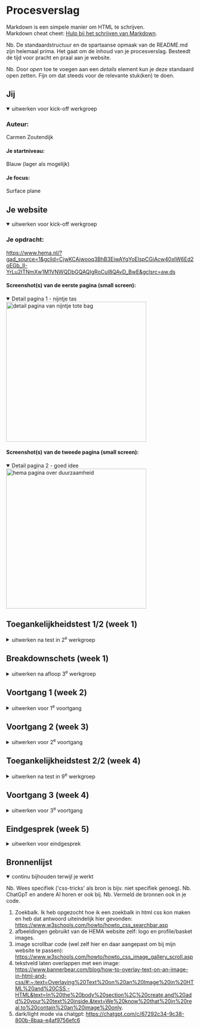 # Procesverslag
Markdown is een simpele manier om HTML te schrijven.  
Markdown cheat cheet: [Hulp bij het schrijven van Markdown](https://github.com/adam-p/markdown-here/wiki/Markdown-Cheatsheet).

Nb. De standaardstructuur en de spartaanse opmaak van de README.md zijn helemaal prima. Het gaat om de inhoud van je procesverslag. Besteedt de tijd voor pracht en praal aan je website.

Nb. Door *open* toe te voegen aan een *details* element kun je deze standaard open zetten. Fijn om dat steeds voor de relevante stuk(ken) te doen.





## Jij

<details open>
  <summary>uitwerken voor kick-off werkgroep</summary>

  ### Auteur:
  Carmen Zoutendijk

  #### Je startniveau:
  Blauw (lager als mogelijk)

  #### Je focus:
  Surface plane
 
</details>





## Je website

<details open>
  <summary>uitwerken voor kick-off werkgroep</summary>

  ### Je opdracht:
  https://www.hema.nl/?gad_source=1&gclid=CjwKCAjwooq3BhB3EiwAYqYoElspCGjAcw40xIW6Ed2oEGb_II-YrLu2ITNmXw1M1VNWQDbGQAQIgRoCul8QAvD_BwE&gclsrc=aw.ds 

  #### Screenshot(s) van de eerste pagina (small screen): 
  <details open>
    <summary>Detail pagina 1 - nijntje tas</summary>
    <img src="./readme-images/nijntje-tas-full-screen.jpeg" width="375px" alt="detail pagina van nijntje tote bag">
  </details>
  
  #### Screenshot(s) van de tweede pagina (small screen):
  <details open>
    <summary>Detail pagina 2 - goed idee</summary>
    <img src="./readme-images/hema-goed-idee-full-screen.jpeg" width="375px" alt="hema pagina over duurzaamheid">
  </details>
 
</details>



## Toegankelijkheidstest 1/2 (week 1)

<details>
  <summary>uitwerken na test in 2<sup>e</sup> werkgroep</summary>

  ### Bevindingen
  Lijst met je bevindingen die in de test naar voren kwamen:
  - screen reader is (voor mij) heel warrig. Hij leest dingen voor waar ik nog helemaal niet om "vroeg". Ook gaat het heel snel waardoor ik het niet bij kan houden, maar mensen die hier aan gewend zijn zouden dit misschien wel bij kunnen houden.
    
  - ik heb de website nagekeken met "lighthouse" die aangeeft dat de hema website een 83/100 scoort.
    <img src="./readme-images/lighthouse-test.png" width="375px" alt="hema lighthouse score">

</details>



## Breakdownschets (week 1)

<details>
  <summary>uitwerken na afloop 3<sup>e</sup> werkgroep</summary>

  ### de hele pagina: 
  <img src="readme-images/dummy-plaatje.jpg" width="375px" alt="breakdown van de hele pagina">

  ### dynamisch deel (bijv menu): 
  <img src="readme-images/dummy-plaatje.jpg" width="375px" alt="breakdown van een dynamisch deel">

  ### wellicht nog een dynamisch deel (bijv filter): 
  <img src="readme-images/dummy-plaatje.jpg" width="375px" alt="breakdown van nog een dynamisch deel">

</details>





## Voortgang 1 (week 2)

<details>
  <summary>uitwerken voor 1<sup>e</sup> voortgang</summary>

  ### Stand van zaken
  hier dit ging goed & dit was lastig (neem ook screenshots op van delen van je website en code)


  ### Agenda voor meeting
  samen met je groepje opstellen

  | student 1      | student 2          | student 3    | student 4        |
  | ---            | ---                | ---          | ---              |
  | dit bespreken  | en dit             | en ik dit    | en dan ik dat    |
  | en dat ook nog | dit als er tijd is | nog een punt | dit wil ik zeker |
  | ...            | ...                | ...          | ...              |


  ### Verslag van meeting
  hier na afloop snel de uitkomsten van de meeting vastleggen

  - punt 1
  - punt 2
  - nog een punt
  - ...

</details>





## Voortgang 2 (week 3)

<details>
  <summary>uitwerken voor 2<sup>e</sup> voortgang</summary>

  ### Stand van zaken
  hier dit ging goed & dit was lastig (neem ook screenshots op van delen van je website en code)


  ### Agenda voor meeting
  samen met je groepje opstellen

  | student 1      | student 2          | student 3    | student 4        |
  | ---            | ---                | ---          | ---              |
  | dit bespreken  | en dit             | en ik dit    | en dan ik dat    |
  | en dat ook nog | dit als er tijd is | nog een punt | dit wil ik zeker |
  | ...            | ...                | ...          | ...              |


  ### Verslag van meeting
  hier na afloop snel de uitkomsten van de meeting vastleggen

  - punt 1
  - punt 2
  - nog een punt
- ...

</details>





## Toegankelijkheidstest 2/2 (week 4)

<details>
  <summary>uitwerken na test in 9<sup>e</sup> werkgroep</summary>

  ### Bevindingen
  Lijst met je bevindingen die in de test naar voren kwamen (geef ook aan wat er verbeterd is):

</details>





## Voortgang 3 (week 4)

<details>
  <summary>uitwerken voor 3<sup>e</sup> voortgang</summary>

  ### Stand van zaken
  hier dit ging goed & dit was lastig (neem ook screenshots op van delen van je website en code)


  ### Agenda voor meeting
  samen met je groepje opstellen

  | student 1      | student 2          | student 3    | student 4        |
  | ---            | ---                | ---          | ---              |
  | dit bespreken  | en dit             | en ik dit    | en dan ik dat    |
  | en dat ook nog | dit als er tijd is | nog een punt | dit wil ik zeker |
  | ...            | ...                | ...          | ...              |


  ### Verslag van meeting
  hier na afloop snel de uitkomsten van de meeting vastleggen

  - punt 1
  - punt 2
  - nog een punt
  - ...

</details>





## Eindgesprek (week 5)

<details>
  <summary>uitwerken voor eindgesprek</summary>

  ### Je uitkomst - karakteristiek screenshots:
  <img src="readme-images/dummy-plaatje.jpg" width="375px" alt="uitomst opdracht 1">


  ### Dit ging goed/Heb ik geleerd: 
  Korte omschrijving met plaatjes

  <img src="readme-images/dummy-plaatje.jpg" width="375px" alt="top">


  ### Dit was lastig/Is niet gelukt:
  Korte omschrijving met plaatjes

  <img src="readme-images/dummy-plaatje.jpg" width="375px" alt="bummer">
</details>





## Bronnenlijst

<details open>
  <summary>continu bijhouden terwijl je werkt</summary>

  Nb. Wees specifiek ('css-tricks' als bron is bijv. niet specifiek genoeg). 
  Nb. ChatGpT en andere AI horen er ook bij.
  Nb. Vermeld de bronnen ook in je code.

  1. Zoekbalk. Ik heb opgezocht hoe ik een zoekbalk in html css kon maken en heb dat antwoord uiteindelijk hier gevonden: https://www.w3schools.com/howto/howto_css_searchbar.asp
  2. afbeeldingen gebruikt van de HEMA website zelf: logo en profile/basket images.
  3. image scrollbar code (wel zelf hier en daar aangepast om bij mijn website te passen): https://www.w3schools.com/howto/howto_css_image_gallery_scroll.asp
  4. tekstveld laten overlappen met een image: https://www.bannerbear.com/blog/how-to-overlay-text-on-an-image-in-html-and-css/#:~:text=Overlaying%20Text%20on%20an%20Image%20in%20HTML%20and%20CSS,-HTML&text=In%20the%20body%20section%2C%20create,and%20add%20your%20text%20inside.&text=We%20know%20that%20in%20real,to%20contain%20an%20image%20only.
  5. dark/light mode via chatgpt: https://chatgpt.com/c/67292c34-9c38-800b-8baa-e4af9756efc6
</details>
